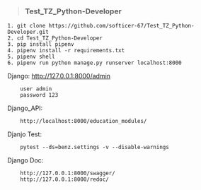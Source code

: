 > ### Test_TZ_Python-Developer

    1. git clone https://github.com/softicer-67/Test_TZ_Python-Developer.git
    2. cd Test_TZ_Python-Developer
    3. pip install pipenv
    4. pipenv install -r requirements.txt
    5. pipenv shell
    6. pipenv run python manage.py runserver localhost:8000
  
  Django:
        http://127.0.0.1:8000/admin
    
        user admin
        password 123
  
  Django_API:
        
        http://localhost:8000/education_modules/
    
  Djanjo Test:
    
        pytest --ds=benz.settings -v --disable-warnings
    
  Django Doc:
        
        http://127.0.0.1:8000/swagger/
        http://127.0.0.1:8000/redoc/
